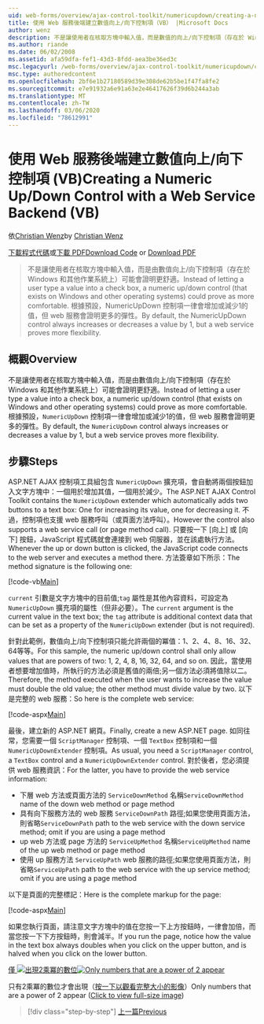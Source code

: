 ```yaml
---
uid: web-forms/overview/ajax-control-toolkit/numericupdown/creating-a-numeric-up-down-control-with-a-web-service-backend-vb
title: 使用 Web 服務後端建立數值向上/向下控制項（VB） |Microsoft Docs
author: wenz
description: 不是讓使用者在核取方塊中輸入值，而是數值的向上/向下控制項（存在於 Windows 和其他作業系統上）可以證明更多的 c 。
ms.author: riande
ms.date: 06/02/2008
ms.assetid: afa59dfa-fef1-43d3-8fdd-aea3be36ed3c
msc.legacyurl: /web-forms/overview/ajax-control-toolkit/numericupdown/creating-a-numeric-up-down-control-with-a-web-service-backend-vb
msc.type: authoredcontent
ms.openlocfilehash: 2bf6e1b27180589d39e308de62b5be1f47fa8fe2
ms.sourcegitcommit: e7e91932a6e91a63e2e46417626f39d6b244a3ab
ms.translationtype: MT
ms.contentlocale: zh-TW
ms.lasthandoff: 03/06/2020
ms.locfileid: "78612991"
---
```

# <a name="creating-a-numeric-updown-control-with-a-web-service-backend-vb"></a><span data-ttu-id="32635-103">使用 Web 服務後端建立數值向上/向下控制項 (VB)</span><span class="sxs-lookup"><span data-stu-id="32635-103">Creating a Numeric Up/Down Control with a Web Service Backend (VB)</span></span>

<span data-ttu-id="32635-104">依[Christian Wenz](https://github.com/wenz)</span><span class="sxs-lookup"><span data-stu-id="32635-104">by [Christian Wenz](https://github.com/wenz)</span></span>

<span data-ttu-id="32635-105">[下載程式代碼](https://download.microsoft.com/download/9/3/f/93f8daea-bebd-4821-833b-95205389c7d0/numericupdown1.vb.zip)或[下載 PDF](https://download.microsoft.com/download/2/d/c/2dc10e34-6983-41d4-9c08-f78f5387d32b/numericupdown1VB.pdf)</span><span class="sxs-lookup"><span data-stu-id="32635-105">[Download Code](https://download.microsoft.com/download/9/3/f/93f8daea-bebd-4821-833b-95205389c7d0/numericupdown1.vb.zip) or [Download PDF](https://download.microsoft.com/download/2/d/c/2dc10e34-6983-41d4-9c08-f78f5387d32b/numericupdown1VB.pdf)</span></span>

> <span data-ttu-id="32635-106">不是讓使用者在核取方塊中輸入值，而是由數值向上/向下控制項（存在於 Windows 和其他作業系統上）可能會證明更舒適。</span><span class="sxs-lookup"><span data-stu-id="32635-106">Instead of letting a user type a value into a check box, a numeric up/down control (that exists on Windows and other operating systems) could prove as more comfortable.</span></span> <span data-ttu-id="32635-107">根據預設，NumericUpDown 控制項一律會增加或減少1的值，但 web 服務會證明更多的彈性。</span><span class="sxs-lookup"><span data-stu-id="32635-107">By default, the NumericUpDown control always increases or decreases a value by 1, but a web service proves more flexibility.</span></span>

## <a name="overview"></a><span data-ttu-id="32635-108">概觀</span><span class="sxs-lookup"><span data-stu-id="32635-108">Overview</span></span>

<span data-ttu-id="32635-109">不是讓使用者在核取方塊中輸入值，而是由數值向上/向下控制項（存在於 Windows 和其他作業系統上）可能會證明更舒適。</span><span class="sxs-lookup"><span data-stu-id="32635-109">Instead of letting a user type a value into a check box, a numeric up/down control (that exists on Windows and other operating systems) could prove as more comfortable.</span></span> <span data-ttu-id="32635-110">根據預設，`NumericUpDown` 控制項一律會增加或減少1的值，但 web 服務會證明更多的彈性。</span><span class="sxs-lookup"><span data-stu-id="32635-110">By default, the `NumericUpDown` control always increases or decreases a value by 1, but a web service proves more flexibility.</span></span>

## <a name="steps"></a><span data-ttu-id="32635-111">步驟</span><span class="sxs-lookup"><span data-stu-id="32635-111">Steps</span></span>

<span data-ttu-id="32635-112">ASP.NET AJAX 控制項工具組包含 `NumericUpDown` 擴充項，會自動將兩個按鈕加入文字方塊中：一個用於增加其值，一個用於減少。</span><span class="sxs-lookup"><span data-stu-id="32635-112">The ASP.NET AJAX Control Toolkit contains the `NumericUpDown` extender which automatically adds two buttons to a text box: One for increasing its value, one for decreasing it.</span></span> <span data-ttu-id="32635-113">不過，控制項也支援 web 服務呼叫（或頁面方法呼叫）。</span><span class="sxs-lookup"><span data-stu-id="32635-113">However the control also supports a web service call (or page method call).</span></span> <span data-ttu-id="32635-114">只要按一下 [向上] 或 [向下] 按鈕，JavaScript 程式碼就會連接到 web 伺服器，並在該處執行方法。</span><span class="sxs-lookup"><span data-stu-id="32635-114">Whenever the up or down button is clicked, the JavaScript code connects to the web server and executes a method there.</span></span> <span data-ttu-id="32635-115">方法簽章如下所示：</span><span class="sxs-lookup"><span data-stu-id="32635-115">The method signature is the following one:</span></span>

[!code-vb[Main](creating-a-numeric-up-down-control-with-a-web-service-backend-vb/samples/sample1.vb)]

<span data-ttu-id="32635-116">`current` 引數是文字方塊中的目前值;`tag` 屬性是其他內容資料，可設定為 `NumericUpDown` 擴充項的屬性（但非必要）。</span><span class="sxs-lookup"><span data-stu-id="32635-116">The `current` argument is the current value in the text box; the `tag` attribute is additional context data that can be set as a property of the `NumericUpDown` extender (but is not required).</span></span>

<span data-ttu-id="32635-117">針對此範例，數值向上/向下控制項只能允許兩個的冪值：1、2、4、8、16、32、64等等。</span><span class="sxs-lookup"><span data-stu-id="32635-117">For this sample, the numeric up/down control shall only allow values that are powers of two: 1, 2, 4, 8, 16, 32, 64, and so on.</span></span> <span data-ttu-id="32635-118">因此，當使用者想要增加值時，所執行的方法必須是舊值的兩倍;另一個方法必須將值除以二。</span><span class="sxs-lookup"><span data-stu-id="32635-118">Therefore, the method executed when the user wants to increase the value must double the old value; the other method must divide value by two.</span></span> <span data-ttu-id="32635-119">以下是完整的 web 服務：</span><span class="sxs-lookup"><span data-stu-id="32635-119">So here is the complete web service:</span></span>

[!code-aspx[Main](creating-a-numeric-up-down-control-with-a-web-service-backend-vb/samples/sample2.aspx)]

<span data-ttu-id="32635-120">最後，建立新的 ASP.NET 網頁。</span><span class="sxs-lookup"><span data-stu-id="32635-120">Finally, create a new ASP.NET page.</span></span> <span data-ttu-id="32635-121">如同往常，您需要一個 `ScriptManager` 控制項、一個 `TextBox` 控制項和一個 `NumericUpDownExtender` 控制項。</span><span class="sxs-lookup"><span data-stu-id="32635-121">As usual, you need a `ScriptManager` control, a `TextBox` control and a `NumericUpDownExtender` control.</span></span> <span data-ttu-id="32635-122">對於後者，您必須提供 web 服務資訊：</span><span class="sxs-lookup"><span data-stu-id="32635-122">For the latter, you have to provide the web service information:</span></span>

- <span data-ttu-id="32635-123">下層 web 方法或頁面方法的 `ServiceDownMethod` 名稱</span><span class="sxs-lookup"><span data-stu-id="32635-123">`ServiceDownMethod` name of the down web method or page method</span></span>
- <span data-ttu-id="32635-124">具有向下服務方法的 web 服務 `ServiceDownPath` 路徑;如果您使用頁面方法，則省略</span><span class="sxs-lookup"><span data-stu-id="32635-124">`ServiceDownPath` path to the web service with the down service method; omit if you are using a page method</span></span>
- <span data-ttu-id="32635-125">up web 方法或 page 方法的 `ServiceUpMethod` 名稱</span><span class="sxs-lookup"><span data-stu-id="32635-125">`ServiceUpMethod` name of the up web method or page method</span></span>
- <span data-ttu-id="32635-126">使用 up 服務方法 `ServiceUpPath` web 服務的路徑;如果您使用頁面方法，則省略</span><span class="sxs-lookup"><span data-stu-id="32635-126">`ServiceUpPath` path to the web service with the up service method; omit if you are using a page method</span></span>

<span data-ttu-id="32635-127">以下是頁面的完整標記：</span><span class="sxs-lookup"><span data-stu-id="32635-127">Here is the complete markup for the page:</span></span>

[!code-aspx[Main](creating-a-numeric-up-down-control-with-a-web-service-backend-vb/samples/sample3.aspx)]

<span data-ttu-id="32635-128">如果您執行頁面，請注意文字方塊中的值在您按一下上方按鈕時，一律會加倍，而當您按一下下方按鈕時，則會減半。</span><span class="sxs-lookup"><span data-stu-id="32635-128">If you run the page, notice how the value in the text box always doubles when you click on the upper button, and is halved when you click on the lower button.</span></span>

<span data-ttu-id="32635-129">[僅 ![出現2乘冪的數位](creating-a-numeric-up-down-control-with-a-web-service-backend-vb/_static/image2.png)](creating-a-numeric-up-down-control-with-a-web-service-backend-vb/_static/image1.png)</span><span class="sxs-lookup"><span data-stu-id="32635-129">[![Only numbers that are a power of 2 appear](creating-a-numeric-up-down-control-with-a-web-service-backend-vb/_static/image2.png)](creating-a-numeric-up-down-control-with-a-web-service-backend-vb/_static/image1.png)</span></span>

<span data-ttu-id="32635-130">只有2乘冪的數位才會出現（[按一下以觀看完整大小的影像](creating-a-numeric-up-down-control-with-a-web-service-backend-vb/_static/image3.png)）</span><span class="sxs-lookup"><span data-stu-id="32635-130">Only numbers that are a power of 2 appear ([Click to view full-size image](creating-a-numeric-up-down-control-with-a-web-service-backend-vb/_static/image3.png))</span></span>

> [!div class="step-by-step"]
> [<span data-ttu-id="32635-131">上一篇</span><span class="sxs-lookup"><span data-stu-id="32635-131">Previous</span></span>](creating-a-numeric-up-down-control-with-a-web-service-backend-cs.md)
